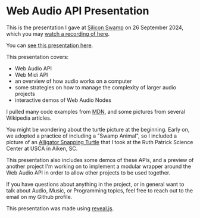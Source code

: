 # Web Audio API Presentation

This is the presentation I gave at [Silicon Swamp](https://www.siliconswamp.org/) on 26 September 2024, which you may [watch a recording of here](https://www.youtube.com/watch?v=ncok8HPDerY).

You can [see this presentation here](https://deadcomputersociety.com/extern/presentation-web-audio/).

This presentation covers:
- Web Audio API
- Web Midi API
- an overview of how audio works on a computer
- some strategies on how to manage the complexity of larger audio projects
- interactive demos of Web Audio Nodes

I pulled many code examples from [MDN](https://developer.mozilla.org/en-US/), and some pictures from several Wikipedia articles.

You might be wondering about the turtle picture at the beginning. Early on, we adopted a practice of including a "Swamp Animal", so I included a picture of an [Alligator Snapping Turtle](https://en.wikipedia.org/wiki/Alligator_snapping_turtle) that I took at the Ruth Patrick Science Center at USCA in Aiken, SC.

This presentation also includes some demos of these APIs, and a preview of another project I'm working on to implement a modular wrapper around the Web Audio API in order to allow other projects to be used together.

If you have questions about anything in the project, or in general want to talk about Audio, Music, or Programming topics, feel free to reach out to the email on my Github profile.

This presentation was made using [reveal.js](https://revealjs.com/).
